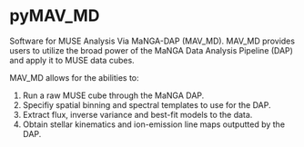 # pyMAV_MD
Software for MUSE Analysis Via MaNGA-DAP (MAV_MD). MAV_MD provides users to utilize the broad power of the MaNGA Data Analysis Pipeline (DAP) and apply it to MUSE data cubes.

MAV_MD allows for the abilities to:

1. Run a raw MUSE cube through the MaNGA DAP.
2. Specifiy spatial binning and spectral templates to use for the DAP.
3. Extract flux, inverse variance and best-fit models to the data.
4. Obtain stellar kinematics and ion-emission line maps outputted by the DAP.

